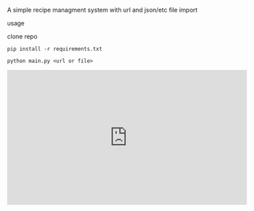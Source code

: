 A simple recipe managment system with url and json/etc file import


usage

clone repo
```
pip install -r requirements.txt
```
```
python main.py <url or file>
```

<iframe width="560" height="315" src="https://www.youtube.com/embed/iTtzTHeukME?si=SdOeR2DbKpQ5nrad&amp;controls=0" title="YouTube video player" frameborder="0" allow="accelerometer; autoplay; clipboard-write; encrypted-media; gyroscope; picture-in-picture; web-share" allowfullscreen></iframe>
